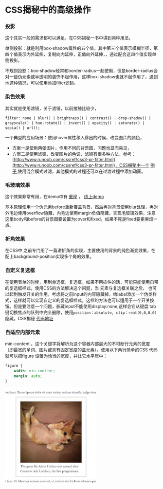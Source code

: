 
# CSS揭秘中的高级操作

### 投影
这个其实一般的需求都可以满足，在CSS揭秘一书中讲到两种用法，

单侧投影：就是利用box-shadow属性的五个值，其中第三个值表示模糊半径，第四个值表示内外延伸，复制向内延伸，正值向外延伸，，通过配合这四个值实现单侧投影。

不规则投影：box-shadow经常和border-radius一起使用，但是border-radius会对一些伪元素或半透明的装饰不起作用，这样box-shadow也就不起作用了，遇到地这种情况，可以使用添加filter滤镜。


### 染色效果
其实就是使用滤镜，关于滤镜，以前接触比较少，

```
filter: none | blur() | brightness() | contrast() | drop-shadow() | grayscale() | hue-rotate() | invert() | opacity() | saturate() | sepia() | url();
```
一个典型的应用场景：使用hover属性移入移出的时候，改变图片的颜色，
* 方案一是使用两张图片，作用不同的背景图，问题也显而易见，
* 方案二是使用滤镜，改变图片的色调，滤镜有很多种方法，参考： [http://www.runoob.com/cssref/css3-pr-filter.html](http://www.runoob.com/cssref/css3-pr-filter.html)，CSS揭秘中一个 [例子](http://dabblet.com/gist/0dced2852818c0f555e9),使用混合模式过滤，其他模式的过程还可以在过渡过程中添加动画。

### 毛玻璃效果
这个效果非常有用，在demo中有 [重现](https://github.com/Xia-Ao/FrontendDemo/blob/master/30-CSS/11-background/%E6%AF%9B%E7%8E%BB%E7%92%83%E6%95%88%E6%9E%9C.html) ， [线上demo](http://dabblet.com/gist/d9f243ddd7dbffa341a4)

基本原理使用一个伪元素before重新覆盖背景，然后再对背景使用blur处理，再对外毛边使用overflow隐藏，内毛边使用margin负值隐藏，实现毛玻璃效果，注意这里body和before的背景图要设置为cover和fixed，如果不死是fixed要更麻烦一点。

### 折角效果
在CSS中 之前专门用了一篇讲折角的实现，主要使用的背景的纯色渐变效果，在配上background-position实现多个角的效果。

### 自定义复选框
在使用表单的时候，用到单选框，复选框，如果不用插件的话，可能只能使用自带的复选框样式，使用CSS的方法解决这个问题，当 <label> 元素与复选框关联之后， 也可以起到触发开关的作用，考虑将之前input的内容隐藏掉，给label添加一个伪类样式，这样就可以实现自定义的复选框样式，这样的方法也可以适用于一个开关按钮。但是要注意一个问题，影藏input不能使用display:none,这样会它从键盘 tab 键切换焦点的队列中完全删除，使用`position：absolute, clip：reat(0,0,0,0)`隐藏。CSS揭秘 [代码地址](http://dabblet.com/gist/fa5c622180b232043891)

### 自适应内部元素
min-content 。这个关键字将解析为这个容器内部最大的不可断行元素的宽度（即最宽的单词、图片或具有固定宽度的盒元素）。使用以下两行简单的CSS 代码就可以把figure 设置为恰当的宽度，并让它水平居中：
```css
figure {
    width: min-content;
    margin: auto;
}
```
![](../assets/secreat1.png)
